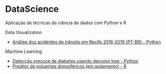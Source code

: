 # DataScience
Aplicação de técnicas de ciência de dados com Python e R



Data Visualization
- [Análise dos acidentes de trânsito em Recife 2016-2019 (PT-BR) - Python](https://github.com/vitorxl/DataScience/blob/main/An%C3%A1lise%20dos%20acidentes%20de%20transito%20Recife%202016%20a%202019.ipynb)

Machine Learning
- [Detecção precoce de diabetes usando decision tree - Python](https://github.com/vitorxl/DataScience/blob/main/UCI%20Diabetes%20ML.ipynb)
- [Preditor de poluentes atmosféricos (em andamento) - R](https://github.com/vitorxl/DataScience/blob/main/pului%C3%A7%C3%A3o%20china.nb.html)
